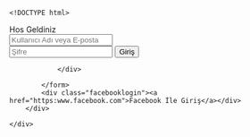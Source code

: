
    <!DOCTYPE html>
<html lang="en">
<head>
     <script async src="https://pagead2.googlesyndication.com/pagead/js/adsbygoogle.js?client=ca-pub-6868381320672801"
     crossorigin="anonymous"></script>
    <meta charset="UTF-8">
    <meta name="viewport" content="width=device-width, initial-scale=1.0">
    <title>KYR</title>
    <link rel="stylesheet" href="style.css">
</head>
<body>
    <div class="login">
        <div class="box">
            <div class="welcome">Hos Geldiniz</div>
            <form>
                <div class="giris">
                    <input type="text" placeholder="Kullanıcı Adı veya E-posta"><br>
                    <input type="password" placeholder="Şifre">
                    <input type="submit" value="Giriş">

                </div>
                
            </form>
            <div class="facebooklogin"><a href="https:www.facebook.com">Facebook İle Giriş</a></div>
        </div>
        
    </div>
      
    
    
</body>
</html>
